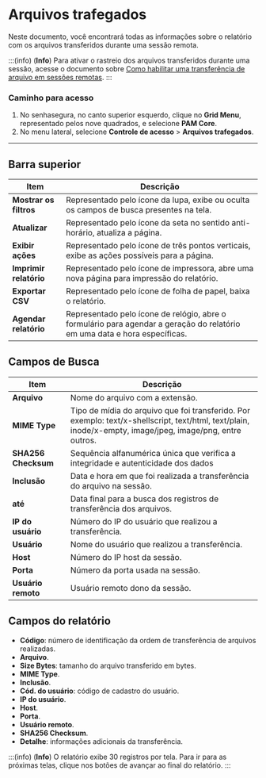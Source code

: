 # Arquivos trafegados

Neste documento, você encontrará todas as informações sobre o relatório com os arquivos transferidos durante uma sessão remota.

:::(info) (**Info**)
Para ativar o rastreio dos arquivos transferidos durante uma sessão, acesse o documento sobre [Como habilitar uma transferência de arquivo em sessões remotas](/v3-33/docs/pt/pam-session-activate-remote-session-file-transfer).
:::

### Caminho para acesso

1. No senhasegura, no canto superior esquerdo, clique no **Grid Menu**, representado pelos nove quadrados, e selecione **PAM Core**.
2. No menu lateral, selecione **Controle de acesso** > **Arquivos trafegados**.
***

## Barra superior
**Item**|**Descrição**
|---|---|
**Mostrar os filtros**|Representado pelo ícone da lupa, exibe ou oculta os campos de busca presentes na tela.
**Atualizar**|Representado pelo ícone da seta no sentido anti-horário, atualiza a página.
**Exibir ações**|Representado pelo ícone de três pontos verticais, exibe as ações possíveis para a página.
**Imprimir relatório**|Representado pelo ícone de impressora, abre uma nova página para impressão do relatório.
**Exportar CSV**|Representado pelo ícone de folha de papel, baixa o relatório.
| **Agendar relatório** | Representado pelo ícone de relógio, abre o formulário para agendar a geração do relatório em uma data e hora específicas. |


## Campos de Busca

**Item**|**Descrição**
|---|---|
**Arquivo**|Nome do arquivo com a extensão.
**MIME Type**|Tipo de mídia do arquivo que foi transferido. Por exemplo: text/x-shellscript, text/html, text/plain, inode/x-empty, image/jpeg, image/png, entre outros.
**SHA256 Checksum**|Sequência alfanumérica única que verifica a integridade e autenticidade dos dados
**Inclusão**|Data e hora em que foi realizada a transferência do arquivo na sessão.
**até**|Data final para a busca dos registros de transferência dos arquivos.
**IP do usuário**|Número do IP do usuário que realizou a transferência.
**Usuário**|Nome do usuário que realizou a transferência.
**Host**|Número do IP host da sessão. 
**Porta**|Número da porta usada na sessão.
**Usuário remoto**|Usuário remoto dono da sessão.

## Campos do relatório

* **Código**: número de identificação da ordem de transferência de arquivos realizadas.
* **Arquivo**.
* **Size Bytes**: tamanho do arquivo transferido em bytes.
* **MIME Type**.
* **Inclusão**.
* **Cód. do usuário**: código de cadastro do usuário.
* **IP do usuário**.
* **Host**.
* **Porta**.
* **Usuário remoto**.
* **SHA256 Checksum**.
* **Detalhe**: informações adicionais da transferência.

:::(info) (**Info**)
O relatório exibe 30 registros por tela. Para ir para as próximas telas, clique nos botões de avançar ao final do relatório.
:::
